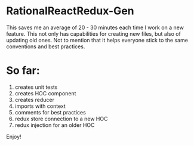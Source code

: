 # RationalReactRedux-Gen
This saves me an average of 20 - 30 minutes each time I work on a new feature. This not only has capabilities for creating new files, but also of updating old ones. Not to mention that it helps everyone stick to the same conventions and best practices.

# So far:
1. creates unit tests
2. creates HOC component
3. creates reducer
4. imports with context
5. comments for best practices
6. redux store connection to a new HOC
7. redux injection for an older HOC

Enjoy!
